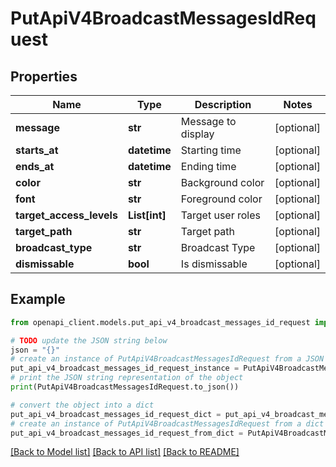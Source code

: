 # PutApiV4BroadcastMessagesIdRequest


## Properties

Name | Type | Description | Notes
------------ | ------------- | ------------- | -------------
**message** | **str** | Message to display | [optional] 
**starts_at** | **datetime** | Starting time | [optional] 
**ends_at** | **datetime** | Ending time | [optional] 
**color** | **str** | Background color | [optional] 
**font** | **str** | Foreground color | [optional] 
**target_access_levels** | **List[int]** | Target user roles | [optional] 
**target_path** | **str** | Target path | [optional] 
**broadcast_type** | **str** | Broadcast Type | [optional] 
**dismissable** | **bool** | Is dismissable | [optional] 

## Example

```python
from openapi_client.models.put_api_v4_broadcast_messages_id_request import PutApiV4BroadcastMessagesIdRequest

# TODO update the JSON string below
json = "{}"
# create an instance of PutApiV4BroadcastMessagesIdRequest from a JSON string
put_api_v4_broadcast_messages_id_request_instance = PutApiV4BroadcastMessagesIdRequest.from_json(json)
# print the JSON string representation of the object
print(PutApiV4BroadcastMessagesIdRequest.to_json())

# convert the object into a dict
put_api_v4_broadcast_messages_id_request_dict = put_api_v4_broadcast_messages_id_request_instance.to_dict()
# create an instance of PutApiV4BroadcastMessagesIdRequest from a dict
put_api_v4_broadcast_messages_id_request_from_dict = PutApiV4BroadcastMessagesIdRequest.from_dict(put_api_v4_broadcast_messages_id_request_dict)
```
[[Back to Model list]](../README.md#documentation-for-models) [[Back to API list]](../README.md#documentation-for-api-endpoints) [[Back to README]](../README.md)


